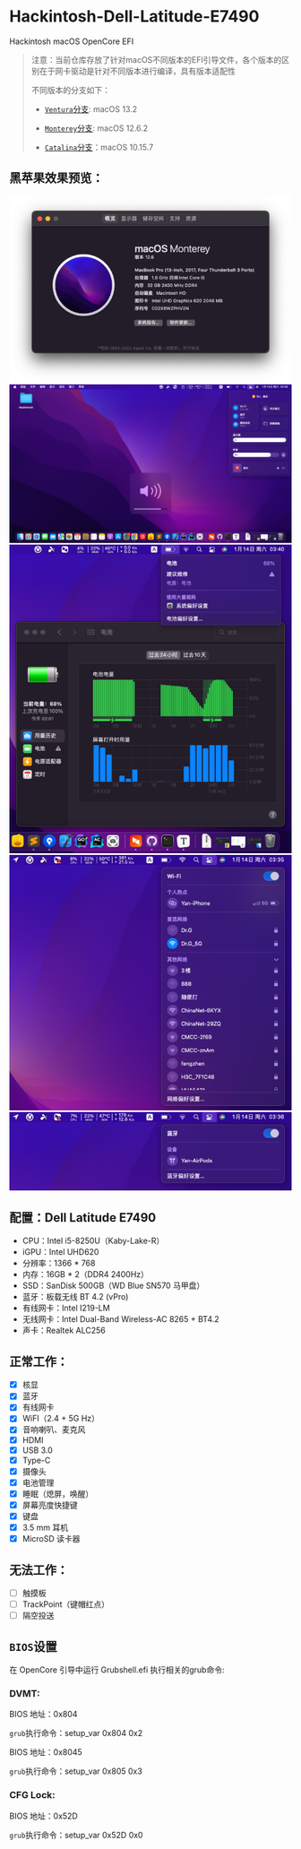 # Hackintosh-Dell-Latitude-E7490
Hackintosh macOS OpenCore EFI

> 注意：当前仓库存放了针对macOS不同版本的EFI引导文件，各个版本的区别在于网卡驱动是针对不同版本进行编译，具有版本适配性
>
> 不同版本的分支如下：
> - [`Ventura`分支](https://github.com/Sinton/Hackintosh-Dell-Latitude-E7490/tree/Ventura): macOS 13.2
>
> - [`Monterey`分支](https://github.com/Sinton/Hackintosh-Dell-Latitude-E7490/tree/Monterey): macOS 12.6.2
>
> - [`Catalina`分支](https://github.com/Sinton/Hackintosh-Dell-Latitude-E7490/tree/Catalina)：macOS 10.15.7

##  黑苹果效果预览：

<img src="./Screenshots/screenshot01.png" alt="screenshot01" />

<img src="./Screenshots/screenshot02.png" alt="screenshot02"/>

<img src="./Screenshots/screenshot03.png" alt="screenshot03"/>

<img src="./Screenshots/screenshot04.png" alt="screenshot04"/>	

<img src="./Screenshots/screenshot05.png" alt="screenshot05"/>

##  配置：Dell Latitude E7490

- CPU：Intel i5-8250U（Kaby-Lake-R）
- iGPU：Intel UHD620
- 分辨率：1366 * 768
- 内存：16GB * 2（DDR4 2400Hz）
- SSD：SanDisk 500GB（WD Blue SN570 马甲盘）
- 蓝牙：板载无线 BT 4.2 (vPro)
- 有线网卡：Intel I219-LM
- 无线网卡：Intel Dual-Band Wireless-AC 8265 + BT4.2
- 声卡：Realtek ALC256

## 正常工作：

- [x] 核显
- [x] 蓝牙
- [x] 有线网卡
- [x] WiFI（2.4 + 5G Hz）
- [x] 音响喇叭、麦克风
- [x] HDMI
- [x] USB 3.0
- [x] Type-C
- [x] 摄像头
- [x] 电池管理
- [x] 睡眠（熄屏，唤醒）
- [x] 屏幕亮度快捷键
- [x] 键盘
- [x] 3.5 mm 耳机
- [x] MicroSD 读卡器

## 无法工作：

- [ ] 触摸板
- [ ] TrackPoint（键帽红点）
- [ ] 隔空投送

## `BIOS`设置
在 OpenCore 引导中运行 Grubshell.efi 执行相关的grub命令:

### DVMT:

BIOS 地址：0x804

`grub`执行命令：setup_var 0x804 0x2

BIOS 地址：0x8045

`grub`执行命令：setup_var 0x805 0x3

### CFG Lock:

BIOS 地址：0x52D

`grub`执行命令：setup_var 0x52D 0x0
